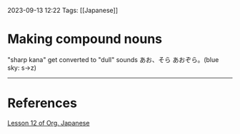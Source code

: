 2023-09-13 12:22
Tags: [[Japanese]]

# Making compound nouns
"sharp kana" get converted to "dull" sounds
あお、そら
あおぞら。(blue sky: s->z)

___
# References
[Lesson 12 of Org. Japanese](https://www.youtube.com/watch?v=7dYT6Xf1BkA&list=PLg9uYxuZf8x_A-vcqqyOFZu06WlhnypWj&index=14)